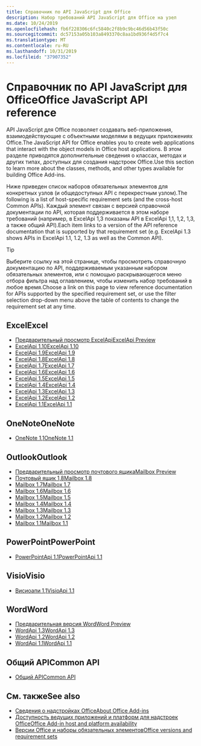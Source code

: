 ```yaml
---
title: Справочник по API JavaScript для Office
description: Набор требований API JavaScript для Office на узел
ms.date: 10/24/2019
ms.openlocfilehash: fb6f228306c6fc5840c2f8b9c9bc46d56b43f50c
ms.sourcegitcommit: dc57153a05b103a8493370c8aa1bd936f4d5f7c4
ms.translationtype: MT
ms.contentlocale: ru-RU
ms.lasthandoff: 10/31/2019
ms.locfileid: "37907352"
---
```

# <a name="office-javascript-api-reference"></a><span data-ttu-id="beee0-103">Справочник по API JavaScript для Office</span><span class="sxs-lookup"><span data-stu-id="beee0-103">Office JavaScript API reference</span></span>

<span data-ttu-id="beee0-104">API JavaScript для Office позволяет создавать веб-приложения, взаимодействующие с объектными моделями в ведущих приложениях Office.</span><span class="sxs-lookup"><span data-stu-id="beee0-104">The JavaScript API for Office enables you to create web applications that interact with the object models in Office host applications.</span></span> <span data-ttu-id="beee0-105">В этом разделе приводятся дополнительные сведения о классах, методах и других типах, доступных для создания надстроек Office.</span><span class="sxs-lookup"><span data-stu-id="beee0-105">Use this section to learn more about the classes, methods, and other types available for building Office Add-ins.</span></span>

<span data-ttu-id="beee0-106">Ниже приведен список наборов обязательных элементов для конкретных узлов (и общедоступных API с перекрестным узлом).</span><span class="sxs-lookup"><span data-stu-id="beee0-106">The following is a list of host-specific requirement sets (and the cross-host Common APIs).</span></span> <span data-ttu-id="beee0-107">Каждый элемент связан с версией справочной документации по API, которая поддерживается в этом наборе требований (например, в ExcelApi 1,3 показаны API в ExcelApi 1,1, 1,2, 1,3, а также общий API).</span><span class="sxs-lookup"><span data-stu-id="beee0-107">Each item links to a version of the API reference documentation that is supported by that requirement set (e.g. ExcelApi 1.3 shows APIs in ExcelApi 1.1, 1.2, 1.3 as well as the Common API).</span></span>

> [!TIP]
> <span data-ttu-id="beee0-108">Выберите ссылку на этой странице, чтобы просмотреть справочную документацию по API, поддерживаемым указанным набором обязательных элементов, или с помощью раскрывающегося меню отбора фильтра над оглавлением, чтобы изменить набор требований в любое время.</span><span class="sxs-lookup"><span data-stu-id="beee0-108">Choose a link on this page to view reference documentation for APIs supported by the specified requirement set, or use the filter selection drop-down menu above the table of contents to change the requirement set at any time.</span></span>

## <a name="excel"></a><span data-ttu-id="beee0-109">Excel</span><span class="sxs-lookup"><span data-stu-id="beee0-109">Excel</span></span>

- [<span data-ttu-id="beee0-110">Предварительный просмотр ExcelApi</span><span class="sxs-lookup"><span data-stu-id="beee0-110">ExcelApi Preview</span></span>](/javascript/api/excel?view=excel-js-preview)
- [<span data-ttu-id="beee0-111">ExcelApi 1.10</span><span class="sxs-lookup"><span data-stu-id="beee0-111">ExcelApi 1.10</span></span>](/javascript/api/excel?view=excel-js-1.10)
- [<span data-ttu-id="beee0-112">ExcelApi 1.9</span><span class="sxs-lookup"><span data-stu-id="beee0-112">ExcelApi 1.9</span></span>](/javascript/api/excel?view=excel-js-1.9)
- [<span data-ttu-id="beee0-113">ExcelApi 1.8</span><span class="sxs-lookup"><span data-stu-id="beee0-113">ExcelApi 1.8</span></span>](/javascript/api/excel?view=excel-js-1.8)
- [<span data-ttu-id="beee0-114">ExcelApi 1.7</span><span class="sxs-lookup"><span data-stu-id="beee0-114">ExcelApi 1.7</span></span>](/javascript/api/excel?view=excel-js-1.7)
- [<span data-ttu-id="beee0-115">ExcelApi 1.6</span><span class="sxs-lookup"><span data-stu-id="beee0-115">ExcelApi 1.6</span></span>](/javascript/api/excel?view=excel-js-1.6)
- [<span data-ttu-id="beee0-116">ExcelApi 1.5</span><span class="sxs-lookup"><span data-stu-id="beee0-116">ExcelApi 1.5</span></span>](/javascript/api/excel?view=excel-js-1.5)
- [<span data-ttu-id="beee0-117">ExcelApi 1.4</span><span class="sxs-lookup"><span data-stu-id="beee0-117">ExcelApi 1.4</span></span>](/javascript/api/excel?view=excel-js-1.4)
- [<span data-ttu-id="beee0-118">ExcelApi 1.3</span><span class="sxs-lookup"><span data-stu-id="beee0-118">ExcelApi 1.3</span></span>](/javascript/api/excel?view=excel-js-1.3)
- [<span data-ttu-id="beee0-119">ExcelApi 1.2</span><span class="sxs-lookup"><span data-stu-id="beee0-119">ExcelApi 1.2</span></span>](/javascript/api/excel?view=excel-js-1.2)
- [<span data-ttu-id="beee0-120">ExcelApi 1.1</span><span class="sxs-lookup"><span data-stu-id="beee0-120">ExcelApi 1.1</span></span>](/javascript/api/excel?view=excel-js-1.1)

## <a name="onenote"></a><span data-ttu-id="beee0-121">OneNote</span><span class="sxs-lookup"><span data-stu-id="beee0-121">OneNote</span></span>

- [<span data-ttu-id="beee0-122">OneNote 1,1</span><span class="sxs-lookup"><span data-stu-id="beee0-122">OneNote 1.1</span></span>](/javascript/api/onenote?view=onenote-js-1.1)

## <a name="outlook"></a><span data-ttu-id="beee0-123">Outlook</span><span class="sxs-lookup"><span data-stu-id="beee0-123">Outlook</span></span>

- [<span data-ttu-id="beee0-124">Предварительный просмотр почтового ящика</span><span class="sxs-lookup"><span data-stu-id="beee0-124">Mailbox Preview</span></span>](/javascript/api/outlook?view=outlook-js-preview)
- [<span data-ttu-id="beee0-125">Почтовый ящик 1,8</span><span class="sxs-lookup"><span data-stu-id="beee0-125">Mailbox 1.8</span></span>](/javascript/api/outlook?view=outlook-js-1.8)
- [<span data-ttu-id="beee0-126">Mailbox 1.7</span><span class="sxs-lookup"><span data-stu-id="beee0-126">Mailbox 1.7</span></span>](/javascript/api/outlook?view=outlook-js-1.7)
- [<span data-ttu-id="beee0-127">Mailbox 1.6</span><span class="sxs-lookup"><span data-stu-id="beee0-127">Mailbox 1.6</span></span>](/javascript/api/outlook?view=outlook-js-1.6)
- [<span data-ttu-id="beee0-128">Mailbox 1.5</span><span class="sxs-lookup"><span data-stu-id="beee0-128">Mailbox 1.5</span></span>](/javascript/api/outlook?view=outlook-js-1.5)
- [<span data-ttu-id="beee0-129">Mailbox 1.4</span><span class="sxs-lookup"><span data-stu-id="beee0-129">Mailbox 1.4</span></span>](/javascript/api/outlook?view=outlook-js-1.4)
- [<span data-ttu-id="beee0-130">Mailbox 1.3</span><span class="sxs-lookup"><span data-stu-id="beee0-130">Mailbox 1.3</span></span>](/javascript/api/outlook?view=outlook-js-1.3)
- [<span data-ttu-id="beee0-131">Mailbox 1.2</span><span class="sxs-lookup"><span data-stu-id="beee0-131">Mailbox 1.2</span></span>](/javascript/api/outlook?view=outlook-js-1.2)
- [<span data-ttu-id="beee0-132">Mailbox 1.1</span><span class="sxs-lookup"><span data-stu-id="beee0-132">Mailbox 1.1</span></span>](/javascript/api/outlook?view=outlook-js-1.1)

## <a name="powerpoint"></a><span data-ttu-id="beee0-133">PowerPoint</span><span class="sxs-lookup"><span data-stu-id="beee0-133">PowerPoint</span></span>

- [<span data-ttu-id="beee0-134">PowerPointApi 1.1</span><span class="sxs-lookup"><span data-stu-id="beee0-134">PowerPointApi 1.1</span></span>](/javascript/api/powerpoint?view=powerpoint-js-1.1)

## <a name="visio"></a><span data-ttu-id="beee0-135">Visio</span><span class="sxs-lookup"><span data-stu-id="beee0-135">Visio</span></span>

- [<span data-ttu-id="beee0-136">Висиоапи 1,1</span><span class="sxs-lookup"><span data-stu-id="beee0-136">VisioApi 1.1</span></span>](/javascript/api/visio?view=visio-js-1.1)

## <a name="word"></a><span data-ttu-id="beee0-137">Word</span><span class="sxs-lookup"><span data-stu-id="beee0-137">Word</span></span>

- [<span data-ttu-id="beee0-138">Предварительная версия Word</span><span class="sxs-lookup"><span data-stu-id="beee0-138">Word Preview</span></span>](/javascript/api/word?view=word-js-preview)
- [<span data-ttu-id="beee0-139">WordApi 1.3</span><span class="sxs-lookup"><span data-stu-id="beee0-139">WordApi 1.3</span></span>](/javascript/api/word?view=word-js-1.3)
- [<span data-ttu-id="beee0-140">WordApi 1.2</span><span class="sxs-lookup"><span data-stu-id="beee0-140">WordApi 1.2</span></span>](/javascript/api/word?view=word-js-1.2)
- [<span data-ttu-id="beee0-141">WordApi 1.1</span><span class="sxs-lookup"><span data-stu-id="beee0-141">WordApi 1.1</span></span>](/javascript/api/word?view=word-js-1.1)

## <a name="common-api"></a><span data-ttu-id="beee0-142">Общий API</span><span class="sxs-lookup"><span data-stu-id="beee0-142">Common API</span></span>

- [<span data-ttu-id="beee0-143">Общий API</span><span class="sxs-lookup"><span data-stu-id="beee0-143">Common API</span></span>](/javascript/api/office?view=common-js)

## <a name="see-also"></a><span data-ttu-id="beee0-144">См. также</span><span class="sxs-lookup"><span data-stu-id="beee0-144">See also</span></span>

- [<span data-ttu-id="beee0-145">Сведения о надстройках Office</span><span class="sxs-lookup"><span data-stu-id="beee0-145">About Office Add-ins</span></span>](/office/dev/add-ins/overview)
- [<span data-ttu-id="beee0-146">Доступность ведущих приложений и платформ для надстроек Office</span><span class="sxs-lookup"><span data-stu-id="beee0-146">Office Add-in host and platform availability</span></span>](/office/dev/add-ins/overview/office-add-in-availability)
- [<span data-ttu-id="beee0-147">Версии Office и наборы обязательных элементов</span><span class="sxs-lookup"><span data-stu-id="beee0-147">Office versions and requirement sets</span></span>](/office/dev/add-ins/develop/office-versions-and-requirement-sets)
